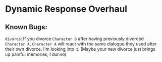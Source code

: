 # Dynamic Response Overhaul

## Known Bugs:

`divorce`: If you divorce `Character B` after having previously divorced `Character A`, `Character A` will react with the same dialogue they used after their own divorce. I'm looking into it. (Maybe your new divorce just brings up painful memories, I dunno)
